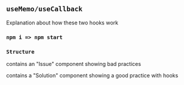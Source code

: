 ## `useMemo/useCallback`

Explanation about how these two hooks work

### `npm i => npm start`

### `Structure`

contains an "Issue" component showing bad practices

contains a "Solution" component showing a good practice with hooks
